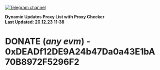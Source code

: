 [![Telegram channel](https://img.shields.io/endpoint?url=https://runkit.io/damiankrawczyk/telegram-badge/branches/master?url=https://t.me/n4z4v0d)](https://t.me/n4z4v0d) 

**Dynamic Updates Proxy List with Proxy Checker**  
**Last Updated: 20.12.23 11:38**

# DONATE (_any evm_) - 0xDEADf12DE9A24b47Da0a43E1bA70B8972F5296F2
